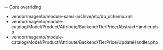 -- Core overriding
- vendor/magento/module-sales-archive/etc/db_schema.xml
- vendor/magento/module-catalog/Model/Product/Attribute/Backend/TierPrice/AbstractHandler.php
- vendor/magento/module-catalog/Model/Product/Attribute/Backend/TierPrice/UpdateHandler.php
